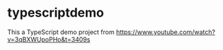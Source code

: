 # typescriptdemo
This a TypeScript demo project from https://www.youtube.com/watch?v=3qBXWUpoPHo&t=3409s
